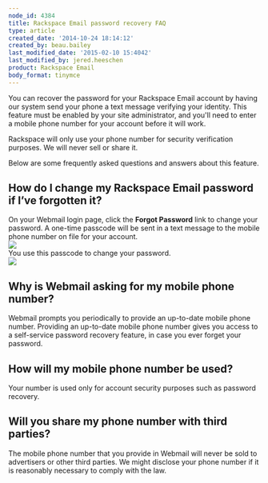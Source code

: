```yaml
---
node_id: 4384
title: Rackspace Email password recovery FAQ
type: article
created_date: '2014-10-24 18:14:12'
created_by: beau.bailey
last_modified_date: '2015-02-10 15:4042'
last_modified_by: jered.heeschen
product: Rackspace Email
body_format: tinymce
---
```


You can recover the password for your Rackspace Email account by having
our system send your phone a text message verifying your identity. This
feature must be enabled by your site administrator, and you'll need to
enter a mobile phone number for your account before it will work.

Rackspace will only use your phone number for security verification
purposes. We will never sell or share it.

Below are some frequently asked questions and answers about this
feature.

How do I change my Rackspace Email password if I&rsquo;ve forgotten it?
-----------------------------------------------------------------

On your Webmail login page, click the **Forgot Password** link to change
your password. A one-time passcode will be sent in a text message to the
mobile phone number on file for your account.<br>
 ![](/knowledge_center/sites/default/files/field/image/1481.2b.png)<br>
 You use this passcode to change your password.<br>
 ![](/knowledge_center/sites/default/files/field/image/1481.1b.png)

Why is Webmail asking for my mobile phone number?
-------------------------------------------------

Webmail prompts you periodically to provide an up-to-date mobile phone
number. Providing an up-to-date mobile phone number gives you access to
a self-service password recovery feature, in case you ever forget your
password.

How will my mobile phone number be used?
----------------------------------------

Your number is used only for account security purposes such as password
recovery.

Will you share my phone number with third parties?
--------------------------------------------------

The mobile phone number that you provide in Webmail will never be sold
to advertisers or other third parties. We might disclose your phone
number if it is reasonably necessary to comply with the law.

